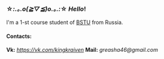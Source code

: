 ###  ☆*:.｡.o(≧▽≦)o.｡.:*☆ _Hello_!

I'm a 1-st course student of [BSTU](https://www.tu-bryansk.ru) from Russia.


#### Contacts:

**Vk:** _https://vk.com/kingkraiven_
**Mail:** _greasha46@gmail.com_
